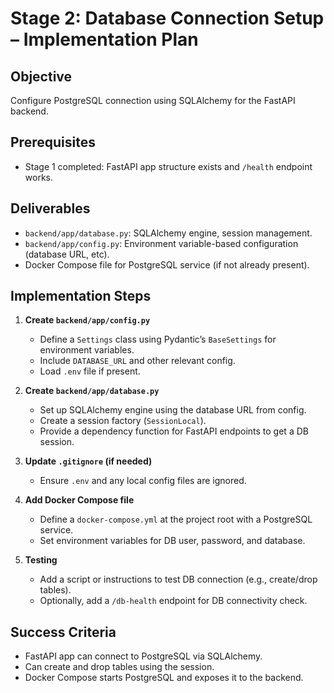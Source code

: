 # Stage 2: Database Connection Setup – Implementation Plan

## Objective
Configure PostgreSQL connection using SQLAlchemy for the FastAPI backend.

## Prerequisites
- Stage 1 completed: FastAPI app structure exists and `/health` endpoint works.

## Deliverables
- `backend/app/database.py`: SQLAlchemy engine, session management.
- `backend/app/config.py`: Environment variable-based configuration (database URL, etc).
- Docker Compose file for PostgreSQL service (if not already present).

## Implementation Steps

1. **Create `backend/app/config.py`**
   - Define a `Settings` class using Pydantic’s `BaseSettings` for environment variables.
   - Include `DATABASE_URL` and other relevant config.
   - Load `.env` file if present.

2. **Create `backend/app/database.py`**
   - Set up SQLAlchemy engine using the database URL from config.
   - Create a session factory (`SessionLocal`).
   - Provide a dependency function for FastAPI endpoints to get a DB session.

3. **Update `.gitignore` (if needed)**
   - Ensure `.env` and any local config files are ignored.

4. **Add Docker Compose file**
   - Define a `docker-compose.yml` at the project root with a PostgreSQL service.
   - Set environment variables for DB user, password, and database.

5. **Testing**
   - Add a script or instructions to test DB connection (e.g., create/drop tables).
   - Optionally, add a `/db-health` endpoint for DB connectivity check.

## Success Criteria
- FastAPI app can connect to PostgreSQL via SQLAlchemy.
- Can create and drop tables using the session.
- Docker Compose starts PostgreSQL and exposes it to the backend.
